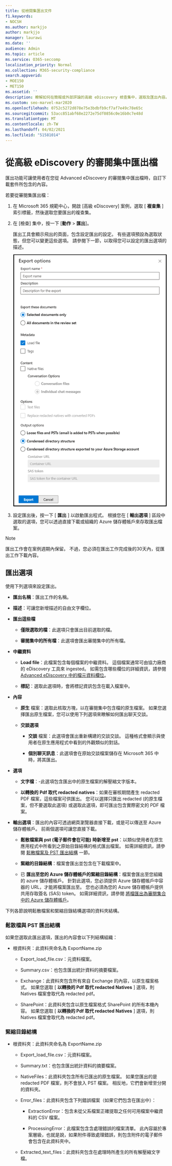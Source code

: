 ```yaml
---
title: 從檢閱集匯出文件
f1.keywords:
- NOCSH
ms.author: markjjo
author: markjjo
manager: laurawi
ms.date: ''
audience: Admin
ms.topic: article
ms.service: O365-seccomp
localization_priority: Normal
ms.collection: M365-security-compliance
search.appverid:
- MOE150
- MET150
ms.assetid: ''
description: 瞭解如何在簡報或外部評論的高級 eDiscovery 檢查集中，選取及匯出內容。
ms.custom: seo-marvel-mar2020
ms.openlocfilehash: 0752c5272d078e75e3bdbfb9cf7af7e49c78e65c
ms.sourcegitcommit: 53acc851abf68e2272e75df0856c0e16b0c7e48d
ms.translationtype: MT
ms.contentlocale: zh-TW
ms.lasthandoff: 04/02/2021
ms.locfileid: "51581014"
---
```

# <a name="export-documents-from-a-review-set-in-advanced-ediscovery"></a>從高級 eDiscovery 的審閱集中匯出檔

匯出功能可讓使用者在您從 Advanced eDiscovery 的審閱集中匯出檔時，自訂下載套件所包含的內容。

若要從審閱集匯出檔：

1. 在 Microsoft 365 規範中心，開啟 [高級 eDiscovery] 案例，選取 [ **複查集** ] 索引標籤，然後選取您要匯出的複查集。

2. 在 [檢查] 集中，按一下 [**動作**  >  **匯出**]。

   匯出工具會顯示飛出的頁面，包含設定匯出的設定。 有些選項預設為選取狀態，但您可以變更這些選項。 請參閱下一節，以取得您可以設定的匯出選項的描述。

   ![從審閱集匯出專案的設定選項](../media/bcfc72c7-4a01-4697-9e16-2965b7f04fdb.png)

3. 設定匯出後，按一下 [ **匯出** ] 以啟動匯出程式。 根據您在 [ **輸出選項** ] 區段中選取的選項，您可以透過直接下載或組織的 Azure 儲存體帳戶來存取匯出檔案。

> [!NOTE]
> 匯出工作會在案例週期內保留。 不過，您必須在匯出工作完成後的30天內，從匯出工作下載內容。

## <a name="export-options"></a>匯出選項

使用下列選項來設定匯出。

- **匯出名稱**：匯出工作的名稱。

- **描述**：可讓您新增描述的自由文字欄位。

- **匯出這些檔**

  - **僅限選取的檔**：此選項只會匯出目前選取的檔。
  
  - **審閱集中的所有檔**：此選項會匯出審閱集中的所有檔。

- **中繼資料**
  
  - **Load file**：此檔案包含每個檔案的中繼資料。 這個檔案通常可由協力廠商的 eDiscovery 工具來 ingested。 如需包含哪些欄位的詳細資訊，請參閱 [Advanced eDiscovery 中的檔元資料欄位](document-metadata-fields-in-Advanced-eDiscovery.md)。
  
  - **標記**：選取此選項時，會將標記資訊包含在載入檔案中。

- **內容**
  
  - **原生** 檔案：選取此核取方塊，以在審閱集中包含檔的原生檔案。 如果您選擇匯出原生檔案，您可以使用下列選項來瞭解如何匯出聊天交談。
  
  - **交談選項**

    - **交談** 檔案：此選項會匯出重新構建的交談交談。 這種格式會顯示與使用者在原生應用程式中看到的外觀類似的對話。

    - **個別聊天訊息**：此選項會在原始交談檔案儲存在 Microsoft 365 中時，將其匯出。

- **選項**

  - **文字檔**：-此選項包含匯出中的原生檔案的解壓縮文字版本。
  
  - **以轉換的 Pdf 取代 redacted natives**：如果在審核期間產生 redacted PDF 檔案，這些檔案可供匯出。 您可以選擇只匯出 redacted (的原生檔案，但不要選取此選項) 或選取此選項，即可匯出包含實際密文的 PDF 檔案。

- **輸出選項**：匯出的內容可透過網頁瀏覽器直接下載，或是可以傳送至 Azure 儲存體帳戶。 前兩個選項可讓您直接下載。
  
  - **鬆散檔案與 pst (電子郵件會在可能) 時新增至 pst**：以類似使用者在原生應用程式中所看到之原始目錄結構的格式匯出檔案。  如需詳細資訊，請參閱 [鬆散檔案及 PST 匯出結構](#loose-files-and-pst-export-structure) 一節。
  
  - **緊縮的目錄結構**：檔案會匯出並包含在下載檔案中。
  
  - 已 **匯出至您的 Azure 儲存體帳戶的緊縮目錄結構**：檔案會匯出至您組織的 azure 儲存體帳戶。 針對此選項，您必須提供 Azure 儲存體帳戶中容器的 URL，才能將檔案匯出至。 您也必須為您的 Azure 儲存體帳戶提供共用存取簽名 (SAS) token。 如需詳細資訊，請參閱 [將檔匯出為審閱集合中的 Azure 儲存體帳戶](download-export-jobs.md)。

下列各節說明鬆散檔案和緊縮目錄結構選項的資料夾結構。

### <a name="loose-files-and-pst-export-structure"></a>鬆散檔與 PST 匯出結構

如果您選取此匯出選項，匯出的內容會以下列結構組織：

- 根資料夾：此資料夾命名為 ExportName.zip
  
  - Export_load_file.csv：元資料檔案。
  
  - Summary.csv：也包含匯出統計資料的摘要檔案。
  
  - Exchange：此資料夾包含所有來自 Exchange 的內容，以原生檔案格式。 如果您選取 [ **以轉換的 Pdf 取代 redacted Natives** ] 選項，則 Natives 檔案會取代為 redacted pdf。
  
  - SharePoint：此資料夾包含以原生檔案格式 SharePoint 的所有本機內容。 如果您選取 [ **以轉換的 Pdf 取代 redacted Natives** ] 選項，則 Natives 檔案會取代為 redacted pdf。

### <a name="condensed-directory-structure"></a>緊縮目錄結構

- 根資料夾：此資料夾命名為 ExportName.zip
  
  - Export_load_file.csv：元資料檔案。
  
  - Summary.txt：也包含匯出統計資料的摘要檔案。
  
  - NativeFiles：此資料夾包含所有已匯出的原生檔案。 如果您匯出的是 redacted PDF 檔案，則不會放入 PST 檔案。 相反地，它們會新增至分開的資料夾。
  
  - Error_files：此資料夾包含下列錯誤檔案（如果它們包含在匯出中）：

    - ExtractionError：包含未從父系檔案正確提取之任何可用檔案中繼資料的 CSV 檔案。

    - ProcessingError：此檔案包含含處理錯誤的檔案清單。 此內容屬於專案層級，也就是說，如果附件導致處理錯誤，則包含附件的電子郵件會包含在此資料夾中。
  
  - Extracted_text_files：此資料夾包含在處理時所產生的所有解壓縮文字檔。
